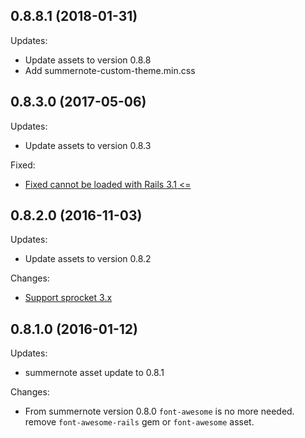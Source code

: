 ## 0.8.8.1 (2018-01-31)

Updates:
  - Update assets to version 0.8.8
  - Add summernote-custom-theme.min.css

## 0.8.3.0 (2017-05-06)

Updates:

  - Update assets to version 0.8.3

Fixed:

  - [Fixed cannot be loaded with Rails 3.1 <=](https://github.com/summernote/summernote-rails/pull/63)

## 0.8.2.0 (2016-11-03)

Updates:

  - Update assets to version 0.8.2

Changes:

  - [Support sprocket 3.x](https://github.com/summernote/summernote-rails/issues/49)

## 0.8.1.0 (2016-01-12)

Updates:

  - summernote asset update to 0.8.1

Changes:

  - From summernote version 0.8.0 `font-awesome` is no more needed. remove `font-awesome-rails` gem or `font-awesome` asset.
